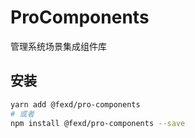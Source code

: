 # ProComponents

管理系统场景集成组件库

## 安装

```bash
yarn add @fexd/pro-components
# 或者
npm install @fexd/pro-components --save
```

